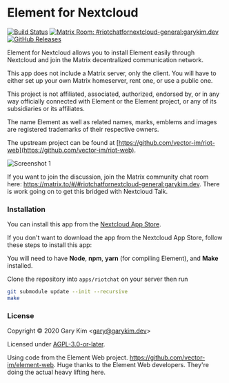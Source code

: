 # Element for Nextcloud

[![Build Status](https://ghdrone.garykim.dev/api/badges/gary-kim/riotchat/status.svg)](https://ghdrone.garykim.dev/gary-kim/riotchat)
[![Matrix Room: #riotchatfornextcloud-general:garykim.dev](https://img.shields.io/matrix/riotchatfornextcloud-general:garykim.dev?label=%23riotchatfornextcloud-general%3Agarykim.dev&logo=matrix&server_fqdn=matrix.org)](https://matrix.to/#/#riotchatfornextcloud-general:garykim.dev)
[![GitHub Releases](https://img.shields.io/github/downloads/gary-kim/riotchat/latest/total?label=downloads)](https://apps.nextcloud.com/apps/riotchat)


Element for Nextcloud allows you to install Element easily through Nextcloud and join the Matrix decentralized communication network.

This app does not include a Matrix server, only the client. You will have to either set up your own Matrix homeserver, rent one, or use a public one.

This project is not affiliated, associated, authorized, endorsed by, or in any way officially connected with Element or the Element project, or any of its subsidiaries or its affiliates.

The name Element as well as related names, marks, emblems and images are registered trademarks of their respective owners.

The upstream project can be found at [https://github.com/vector-im/riot-web](https://github.com/vector-im/riot-web).

![Screenshot 1](https://garykim.dev/res/large/riotchat-for-nextcloud/main-screenshot.png)

If you want to join the discussion, join the Matrix community chat room here: <https://matrix.to/#/#riotchatfornextcloud-general:garykim.dev>. There is work going on to get this bridged with Nextcloud Talk.

### Installation

You can install this app from the [Nextcloud App Store](https://apps.nextcloud.com/apps/riotchat).

If you don't want to download the app from the Nextcloud App Store, follow these steps to install this app:

You will need to have **Node**, **npm**, **yarn** (for compiling Element), and **Make** installed.

Clone the repository into `apps/riotchat` on your server then run
```bash
git submodule update --init --recursive
make
```

### License

Copyright © 2020 Gary Kim &lt;<gary@garykim.dev>&gt;

Licensed under [AGPL-3.0-or-later](LICENSE).

Using code from the Element Web project. <https://github.com/vector-im/element-web>. Huge thanks to the Element Web developers. They're doing the actual heavy lifting here.

